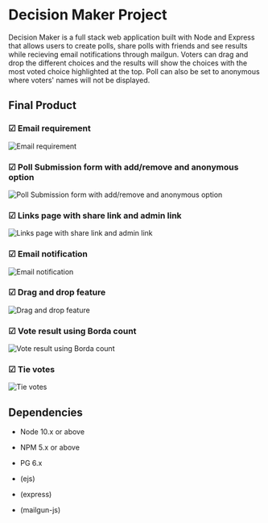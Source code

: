 # Decision Maker Project

Decision Maker is a full stack web application built with Node and Express that allows users to create polls, share polls with friends and see results while recieving email notifications through mailgun. Voters can drag and drop the different choices and the results will show the choices with the most voted choice highlighted at the top. Poll can also be set to anonymous where voters' names will not be displayed.  

## Final Product

### ☑︎ Email requirement
![Email requirement](https://github.com/meteora277/decision-maker/blob/master/docs/email_login_requirement.gif?raw=true)

### ☑︎ Poll Submission form with add/remove and anonymous option
![Poll Submission form with add/remove and anonymous option](https://github.com/meteora277/decision-maker/blob/master/docs/Poll_Submission.gif?raw=true)

### ☑︎ Links page with share link and admin link
![Links page with share link and admin link](https://github.com/meteora277/decision-maker/blob/master/docs/linkShare.gif?raw=true)

### ☑︎ Email notification
![Email notification](https://github.com/meteora277/decision-maker/blob/master/docs/4.%20email.png?raw=true)

### ☑︎ Drag and drop feature
![Drag and drop feature](https://github.com/meteora277/decision-maker/blob/master/docs/Drag_and_Drop.gif?raw=true)

### ☑︎ Vote result using Borda count
![Vote result using Borda count](https://github.com/meteora277/decision-maker/blob/master/docs/vote_result.png?raw=true)

### ☑︎ Tie votes
![Tie votes](https://github.com/meteora277/decision-maker/blob/master/docs/7.Tie.png?raw=true)

## Dependencies

- Node 10.x or above
- NPM 5.x or above
- PG 6.x

- (ejs)
- (express)
- (mailgun-js)

<!-- LHL Node Skeleton
=========

## Project Setup

The following steps are only for _one_ of the group members to perform.

1. Create your own copy of this repo using the `Use This Template` button, ideally using the name of your project. The repo should be marked Public
2. Verify that the skeleton code now shows up in your repo on GitHub, you should be automatically redirected
3. Clone your copy of the repo to your dev machine
4. Add your team members as collaborators to the project so that they can push to this repo
5. Let your team members know the repo URL so that they use the same repo (they should _not_ create a copy/fork of this repo since that will add additional workflow complexity to the project)


## Getting Started

1. Create the `.env` by using `.env.example` as a reference: `cp .env.example .env`
2. Update the .env file with your correct local information 
  - username: `labber` 
  - password: `labber` 
  - database: `midterm`
3. Install dependencies: `npm i`
4. Fix to binaries for sass: `npm rebuild node-sass`
5. Reset database: `npm run db:reset`
  - Check the db folder to see what gets created and seeded in the SDB
7. Run the server: `npm run local`
  - Note: nodemon is used, so you should not have to restart your server
8. Visit `http://localhost:8080/`

## Warnings & Tips

- Do not edit the `layout.css` file directly, it is auto-generated by `layout.scss`
- Split routes into their own resource-based file names, as demonstrated with `users.js` and `widgets.js`
- Split database schema (table definitions) and seeds (inserts) into separate files, one per table. See `db` folder for pre-populated examples. 
- Use the `npm run db:reset` command each time there is a change to the database schema or seeds. 
  - It runs through each of the files, in order, and executes them against the database. 
  - Note: you will lose all newly created (test) data each time this is run, since the schema files will tend to `DROP` the tables and recreate them.

## Dependencies

- Node 10.x or above
- NPM 5.x or above
- PG 6.x -->
